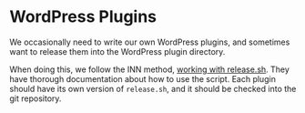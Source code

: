 # WordPress Plugins

We occasionally need to write our own WordPress plugins, and sometimes want to release them into the WordPress plugin directory.

When doing this, we follow the INN method, [working with release.sh](https://github.com/INN/docs/blob/cb38cf2f12d5abf2ff42919d6fdae68960206c40/projects/wordpress-plugins/release.sh.md). They have thorough documentation about how to use the script. Each plugin should have its own version of `release.sh`, and it should be checked into the git repository.